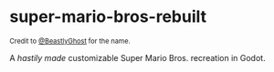 # super-mario-bros-rebuilt
<sub>Credit to [@BeastlyGhost](https://github.com/BeastlyGhost) for the name.</sub>

A *hastily made* customizable Super Mario Bros. recreation in Godot.
